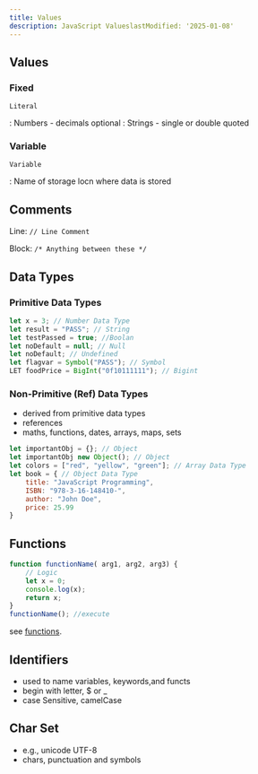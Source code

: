 ```yaml
---
title: Values
description: JavaScript ValueslastModified: '2025-01-08'
---
```


## Values

### Fixed

`Literal`

:    Numbers - decimals optional
:    Strings - single or double quoted

### Variable

`Variable`

:    Name of storage locn where data is stored

## Comments

Line: `// Line Comment`

Block: `/* Anything between these */`

## Data Types

### Primitive Data Types

```js
let x = 3; // Number Data Type
let result = "PASS"; // String
let testPassed = true; //Boolan
let noDefault = null; // Null
let noDefault; // Undefined
let flagvar = Symbol("PASS"); // Symbol
LET foodPrice = BigInt("0f10111111"); // Bigint
```

### Non-Primitive (Ref) Data Types

- derived from primitive data types
- references
- maths, functions, dates, arrays, maps, sets

```js
let importantObj = {}; // Object
let importantObj new Object(); // Object
let colors = ["red", "yellow", "green"]; // Array Data Type
let book = { // Object Data Type
    title: "JavaScript Programming",
    ISBN: "978-3-16-148410-",
    author: "John Doe",
    price: 25.99
}
```

## Functions

```js
function functionName( arg1, arg2, arg3) {
    // Logic
    let x = 0;
    console.log(x);
    return x;
}
functionName(); //execute
```

see [functions](../javascript/functions).

## Identifiers

- used to name variables, keywords,and functs
- begin with letter, $ or _
- case Sensitive, camelCase

## Char Set

- e.g., unicode UTF-8
- chars, punctuation and symbols
